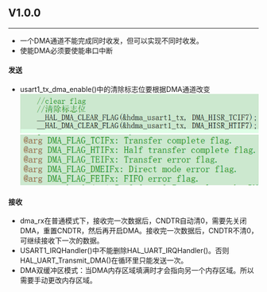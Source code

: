 ## V1.0.0
----

- 一个DMA通道不能完成同时收发，但可以实现不同时收发。
- 使能DMA必须要使能串口中断

#### 发送
- usart1_tx_dma_enable()中的清除标志位要根据DMA通道改变
![clear flag](../pic/usart1_tx_dma_enable.png)
![dma_flag](../pic/dma_flag.png)

#### 接收
- dma_rx在普通模式下，接收完一次数据后，CNDTR自动清0，需要先关闭DMA，重置CNDTR，然后再开启DMA。接收完一次数据后，CNDTR不清0，可继续接收下一次的数据。
- USART1_IRQHandler()中不能删除HAL_UART_IRQHandler()。否则HAL_UART_Transmit_DMA()在循环里只能发送一次。
- DMA双缓冲区模式：当DMA内存区域填满时才会指向另一个内存区域。所以需要手动更改内存区域。